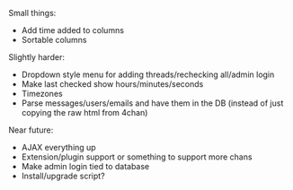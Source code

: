 Small things:
* Add time added to columns
* Sortable columns

Slightly harder:
* Dropdown style menu for adding threads/rechecking all/admin login
* Make last checked show hours/minutes/seconds
* Timezones
* Parse messages/users/emails and have them in the DB (instead of just copying the raw html from 4chan)

Near future:
* AJAX everything up
* Extension/plugin support or something to support more chans
* Make admin login tied to database
* Install/upgrade script?